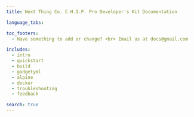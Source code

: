```yaml
---
title: Next Thing Co. C.H.I.P. Pro Developer's Kit Documentation 

language_tabs:

toc_footers:
  - Have something to add or change? <br> Email us at docs@gmail.com

includes:
  - intro
  - quickstart
  - build
  - gadgetyml
  - alpine
  - docker
  - troubleshooting
  - feedback

search: true
---
```



